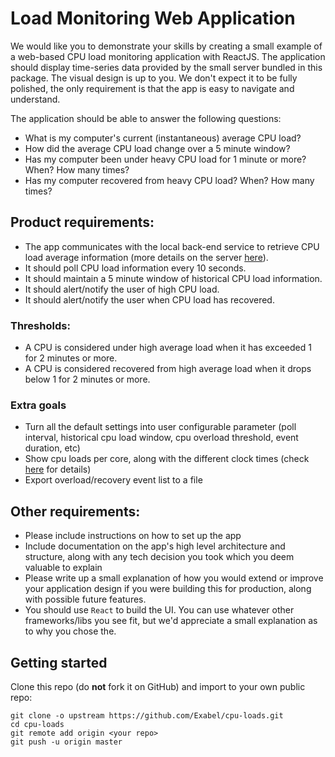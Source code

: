 # Load Monitoring Web Application

We would like you to demonstrate your skills by creating a small example of a web-based CPU load monitoring application with ReactJS.
The application should display time-series data provided by the small server bundled in this package. The visual design is up to you. We don't expect it to be fully polished, the only requirement is that the app is easy to navigate and understand.

The application should be able to answer the following questions:

- What is my computer's current (instantaneous) average CPU load?
- How did the average CPU load change over a 5 minute window?
- Has my computer been under heavy CPU load for 1 minute or more? When? How many times?
- Has my computer recovered from heavy CPU load? When? How many times?

## Product requirements:

- The app communicates with the local back-end service to retrieve CPU load average information (more details on the server [here](./server/README.md#api-documentation)).
- It should poll CPU load information every 10 seconds.
- It should maintain a 5 minute window of historical CPU load information.
- It should alert/notify the user of high CPU load.
- It should alert/notify the user when CPU load has recovered.

### Thresholds:

- A CPU is considered under high average load when it has exceeded 1 for 2 minutes or more.
- A CPU is considered recovered from high average load when it drops below 1 for 2 minutes or more.

### Extra goals

- Turn all the default settings into user configurable parameter (poll interval, historical cpu load window, cpu overload threshold, event duration, etc)
- Show cpu loads per core, along with the different clock times (check [here](./server/README.md#current-loads) for details) 
- Export overload/recovery event list to a file

## Other requirements:

- Please include instructions on how to set up the app
- Include documentation on the app's high level architecture and structure, along with any tech decision you took which you deem valuable to explain
- Please write up a small explanation of how you would extend or improve your application design if you were building this for production, along with possible future features.
- You should use `React` to build the UI. You can use whatever other frameworks/libs you see fit, but we'd appreciate a small explanation as to why you chose the.

## Getting started

Clone this repo (do **not** fork it on GitHub) and import to your own public repo:
```
git clone -o upstream https://github.com/Exabel/cpu-loads.git
cd cpu-loads
git remote add origin <your repo>
git push -u origin master
```
